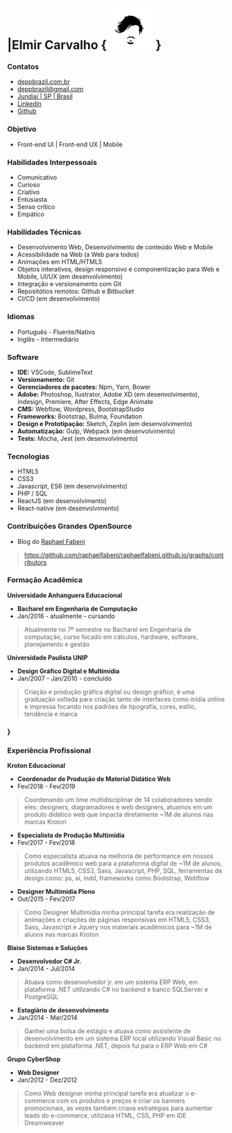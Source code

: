 # |Elmir Carvalho { [![brand](assets/id-small.jpg)](https://github.com/deppbrazil/cv) } #

### Contatos ### 
* [deppbrazil.com.br](https://www.deppbrazil.com)
* deppbrazil@gmail.com 
* [Jundiaí | SP | Brasil](https://www.google.com.br/maps/place/Jundia%C3%AD,+SP/@-23.1896366,-47.1868625,11z/data=!3m1!4b1!4m5!3m4!1s0x94cf24293cc00531:0xf686a1c1163c6bbb!8m2!3d-23.1857076!4d-46.8978057)
* [Linkedin](https://www.linkedin.com/in/deppbrazil/)
* [Github](https://github.com/deppbrazil)

### Objetivo ###
* Front-end UI | Front-end UX | Mobile

### Habilidades Interpessoais ###
* Comunicativo 
* Curioso
* Criativo
* Entusiasta
* Senso crítico
* Empático

### Habilidades Técnicas ###
* Desenvolvimento Web, Desenvolvimento de conteúdo Web e Mobile
* Acessibilidade na Web (a Web para todos)
* Animações em HTML/HTML5
* Objetos interativos, design responsivo e componentização para Web e Mobile, UI/UX (em desenvolvimento) 
* Integração e versionamento com Git
* Repositótios remotos: Github e Bitbucket 
* CI/CD (em desenvolvimento)

### Idiomas ### 
* Português - Fluente/Nativo
* Inglês - Intermediário

### Software ###
* **IDE:** VSCode, SublimeText
* **Versionamento:** Git
* **Gerenciadores de pacotes:** Npm, Yarn, Bower
* **Adobe:** Photoshop, Ilustrator, Adobe XD (em desenvolvimento), Indesign, Premiere, After Effects, Edge Animate 
* **CMS:** Webflow, Wordpress, BootstrapStudio
* **Frameworks:** Bootstrap, Bulma, Foundation
* **Design e Prototipação:** Sketch, Zeplin (em desenvolvimento)
* **Automatização:** Gulp, Webpack (em desenvolvimento)
* **Tests:** Mocha, Jest (em desenvolvimento)


### Tecnologias ###
* HTML5
* CSS3
* Javascript, ES6 (em desenvolvimento) 
* PHP / SQL
* ReactJS (em desenvolvimento) 
* React-native (em desenvolvimento)

### Contribuições Grandes OpenSource ###
* Blog do [Raphael Fabeni](https://github.com/raphaelfabeni)
> https://github.com/raphaelfabeni/raphaelfabeni.github.io/graphs/contributors

### Formação Acadêmica ###
**Universidade Anhanguera Educacional**
* **Bacharel em Engenharia de Computação**
* Jan/2016 - atualmente - cursando 
> Atualmente no 7º semestre no Bacharel em Engenharia de computação, curso focado em cálculos, hardware, software, planejamento e gestão

**Universidade Paulista UNIP**
* **Design Gráfico Digital e Multimídia**
* Jan/2007 - Jan/2010 - concluído 
> Criação e produção gráfica digital ou design gráfico, é uma graduação voltada para criação tanto de interfaces como mídia online e impressa focando nos padrões de tipografia, cores, estilo, tendência e marca 
### } ###

### Experiência Profissional ###
**Kroton Educacional**
* **Coordenador de Produção de Material Didático Web**
* Fev/2018 - Fev/2019
> Coordenando um time multidisciplinar de 14 colaboradores sendo eles: designers, diagramadores e web designers, atuamos em um produto didático web que impacta diretamente ~1M de alunos nas marcas Kroton

* **Especialista de Produção Multimídia**
* Fev/2017 - Fev/2018
> Como especialista atuava na melhoria de performance em nossos produtos acadêmico web para a plataforma digital de ~1M de alunos, utilizando HTML5, CSS3, Sass, Javascript, PHP, SQL, ferramentas de design como: ps, ai, indd, frameworks como Bootstrap, Webflow 

* **Designer Multimídia Pleno**
* Out/2015 - Fev/2017
> Como Designer Multimídia minha principal tarefa era realização de animações e criações de páginas responsivas em HTML5, CSS3, Sass, Javascript e Jquery nos materiais acadêmicos para ~1M de alunos nas marcas Kroton 

**Blaise Sistemas e Soluções**
* **Desenvolvedor C# Jr.**
* Jan/2014 - Jul/2014
> Atuava como desenvolvedor jr. em um sistema ERP Web, em plataforma .NET utilizando C# no backend e banco SQLServer e PostgreSQL

* **Estagiário de desenvolvimento**
* Jan/2014 - Mar/2014
> Ganhei uma bolsa de estágio e atuava como assistente de desenvolvimento em um sistema ERP local utilizando Visual Basic no backend em plataforma .NET, depois fui para o ERP Web em C#

**Grupo CyberShop**
* **Web Designer**
* Jan/2012 - Dez/2012
> Como Web designer minha principal tarefa era atualizar o e-commerce com os produtos e preços e criar os banners promocionais, as vezes também criava estratégias para aumentar leads do e-commerce, utilizava HTML, CSS, PHP em IDE Dreamweaver
